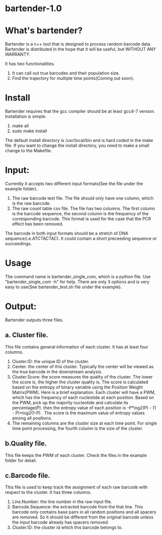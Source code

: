 # bartender-1.0

# What's bartender?

Bartender is a c++ tool that is designed to process random barcode data. Bartender is distributed in the hope that it will be useful, but WITHOUT ANY WARRANTY.

It has two functionalities. 

1. It can call out true barcodes and their population size.
2. Find the trajectory for multiple time points(Coming out soon).

# Install
 Bartender requires that the gcc compiler should be at least gcc4-7 version. Installation is simple.
 1. make all
 2. sudo make install

The default install directory is /usr/local/bin and is hard coded in the make file. If you want to change the install directory, you need to make a small change to the Makefile.

# Input:
 Currently it accepts two different input formats(See the file under the example folder). 
  1. The raw barcode text file. The file should only have one column, which is the raw barcode. 
  2. The raw count table csv file. The file has two columns. The first column is the barcode sequence, the second column is the frequency of the corresponding barcode. This format is used for the case that the PCR effect has been removed.

The barcode in both input formats should be a stretch of DNA sequence(i.e.ATCTACTAC). It could contain a short preceeding sequence or succeedings.

# Usage

The command name is bartender_single_com, which is a python file. Use "bartender_single_com -h" for help. There are only 3 options and is very easy to use(See bartender_test.sh file under the example).

# Output:
Bartender outputs three files. 

## a. Cluster file.
   
This file contains general information of each cluster. It has at least four columns.
  1. Cluster.ID: the unique ID of the cluster.
  2. Center: the center of this cluster. Typically the center will be viewed as the true barcode in the downstream analysis.
  3. Cluster.Score: the score measures the quality of the cluster. The lower the score is, the higher the cluster quality is. The score is calculated based on the entropy of binary variable using the Position Weight Matrix(PWM). Here is a brief explanation. Each cluster will have a PWM, which has the frequency of each nucleotide at each position. Based on the PWM, pick up the majority nucleotide and calculate its percentage(P). then the entropy value of each position is -P*log2(P) - (1 - P)*log2(1-P) . The score is the maximum value of entropy values among all positions.
  4. The remaining columns are the cluster size at each time point. For single time point processing, the fourth column is the size of the cluster.

## b.Quality file.

This file keeps the PWM of each cluster. Check the files in the example folder for detail.

## c.Barcode file.

This file is used to keep track the assignment of each raw barcode with respect to the cluster. It has three columns.
  1. Line.Number: the line number in the raw input file.
  2. Barcode.Sequence: the extracted barcode from the that line. This barcode only contains base pairs in all random positions and all spacers are removed. So it should be different from the original barcode unless the input barcode already has spacers removed.
  3. Cluster.ID: the cluster id which this barcode belongs to.
